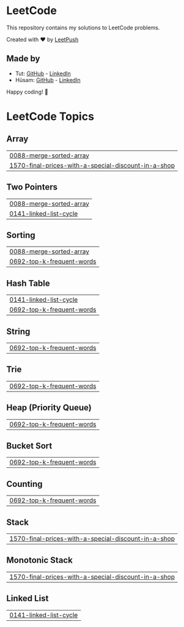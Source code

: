 # LeetCode

This repository contains my solutions to LeetCode problems.

Created with :heart: by [LeetPush](https://github.com/husamahmud/LeetPush)

 ## Made by 
 - Tut: [GitHub](https://github.com/TutTrue) - [LinkedIn](https://www.linkedin.com/in/mahmoud-hamdy-8b6825245/)
 - Hüsam: [GitHub](https://github.com/husamahmud) - [LinkedIn](https://www.linkedin.com/in/husamahmud/)

 Happy coding! 🚀
<!---LeetCode Topics Start-->
# LeetCode Topics
## Array
|  |
| ------- |
| [0088-merge-sorted-array](https://github.com/hiruthick371/Problem-Solving/tree/master/0088-merge-sorted-array) |
| [1570-final-prices-with-a-special-discount-in-a-shop](https://github.com/hiruthick371/Problem-Solving/tree/master/1570-final-prices-with-a-special-discount-in-a-shop) |
## Two Pointers
|  |
| ------- |
| [0088-merge-sorted-array](https://github.com/hiruthick371/Problem-Solving/tree/master/0088-merge-sorted-array) |
| [0141-linked-list-cycle](https://github.com/hiruthick371/Problem-Solving/tree/master/0141-linked-list-cycle) |
## Sorting
|  |
| ------- |
| [0088-merge-sorted-array](https://github.com/hiruthick371/Problem-Solving/tree/master/0088-merge-sorted-array) |
| [0692-top-k-frequent-words](https://github.com/hiruthick371/Problem-Solving/tree/master/0692-top-k-frequent-words) |
## Hash Table
|  |
| ------- |
| [0141-linked-list-cycle](https://github.com/hiruthick371/Problem-Solving/tree/master/0141-linked-list-cycle) |
| [0692-top-k-frequent-words](https://github.com/hiruthick371/Problem-Solving/tree/master/0692-top-k-frequent-words) |
## String
|  |
| ------- |
| [0692-top-k-frequent-words](https://github.com/hiruthick371/Problem-Solving/tree/master/0692-top-k-frequent-words) |
## Trie
|  |
| ------- |
| [0692-top-k-frequent-words](https://github.com/hiruthick371/Problem-Solving/tree/master/0692-top-k-frequent-words) |
## Heap (Priority Queue)
|  |
| ------- |
| [0692-top-k-frequent-words](https://github.com/hiruthick371/Problem-Solving/tree/master/0692-top-k-frequent-words) |
## Bucket Sort
|  |
| ------- |
| [0692-top-k-frequent-words](https://github.com/hiruthick371/Problem-Solving/tree/master/0692-top-k-frequent-words) |
## Counting
|  |
| ------- |
| [0692-top-k-frequent-words](https://github.com/hiruthick371/Problem-Solving/tree/master/0692-top-k-frequent-words) |
## Stack
|  |
| ------- |
| [1570-final-prices-with-a-special-discount-in-a-shop](https://github.com/hiruthick371/Problem-Solving/tree/master/1570-final-prices-with-a-special-discount-in-a-shop) |
## Monotonic Stack
|  |
| ------- |
| [1570-final-prices-with-a-special-discount-in-a-shop](https://github.com/hiruthick371/Problem-Solving/tree/master/1570-final-prices-with-a-special-discount-in-a-shop) |
## Linked List
|  |
| ------- |
| [0141-linked-list-cycle](https://github.com/hiruthick371/Problem-Solving/tree/master/0141-linked-list-cycle) |
<!---LeetCode Topics End-->